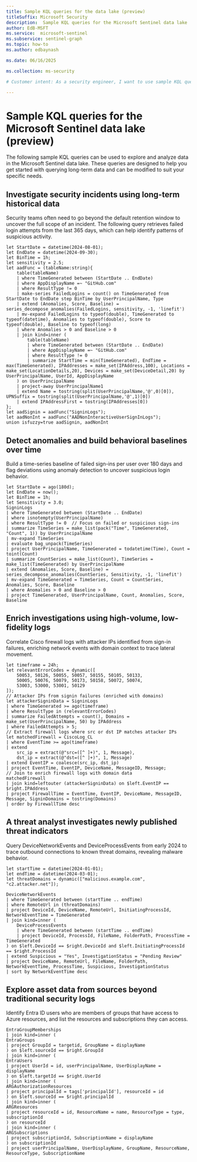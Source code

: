 ```yaml
---  
title: Sample KQL queries for the data lake (preview)
titleSuffix: Microsoft Security  
description:  Sample KQL queries for the Microsoft Sentinel data lake
author: EdB-MSFT  
ms.service:  microsoft-sentinel
ms.subservice: sentinel-graph  
ms.topic: how-to
ms.author: edbaynash  

ms.date: 06/16/2025

ms.collection: ms-security  

# Customer intent: As a security engineer, I want to use sample KQL queries to learn how to  analyze data in the Microsoft Sentinel data lake so that I can investigate security incidents, detect anomalies, and enrich investigations with long-term historical data.

---  
```

 

# Sample KQL queries for the Microsoft Sentinel data lake (preview)

The following sample KQL queries can be used to explore and analyze data in the Microsoft Sentinel data lake. These queries are designed to help you get started with querying long-term data and can be modified to suit your specific needs.

## Investigate security incidents using long-term historical data

Security teams often need to go beyond the default retention window to uncover the full scope of an incident. The following query retrieves failed login attempts from the last 365 days, which can help identify patterns of suspicious activity.

```kql
let StartDate = datetime(2024-08-01);
let EndDate = datetime(2024-09-30);
let BinTime = 1h;
let sensitivity = 2.5;
let aadFunc = (tableName:string){
    table(tableName)
    | where TimeGenerated between (StartDate .. EndDate)
    | where AppDisplayName =~ "GitHub.com"
    | where ResultType != 0
    | make-series FailedLogins = count() on TimeGenerated from StartDate to EndDate step BinTime by UserPrincipalName, Type
    | extend (Anomalies, Score, Baseline) = series_decompose_anomalies(FailedLogins, sensitivity, -1, 'linefit')
    | mv-expand FailedLogins to typeof(double), TimeGenerated to typeof(datetime), Anomalies to typeof(double), Score to typeof(double), Baseline to typeof(long)
    | where Anomalies > 0 and Baseline > 0
    | join kind=inner (
        table(tableName)
        | where TimeGenerated between (StartDate .. EndDate)
        | where AppDisplayName =~ "GitHub.com"
        | where ResultType != 0
        | summarize StartTime = min(TimeGenerated), EndTime = max(TimeGenerated), IPAddresses = make_set(IPAddress,100), Locations = make_set(LocationDetails,20), Devices = make_set(DeviceDetail,20) by UserPrincipalName, UserId, AppDisplayName
    ) on UserPrincipalName
    | project-away UserPrincipalName1
    | extend Name = tostring(split(UserPrincipalName,'@',0)[0]), UPNSuffix = tostring(split(UserPrincipalName,'@',1)[0])
    | extend IPAddressFirst = tostring(IPAddresses[0])
};
let aadSignin = aadFunc("SigninLogs");
let aadNonInt = aadFunc("AADNonInteractiveUserSignInLogs");
union isfuzzy=true aadSignin, aadNonInt
```

## Detect anomalies and build behavioral baselines over time

Build a time-series baseline of failed sign-ins per user over 180 days and flag deviations using anomaly detection to uncover suspicious login behavior.

```kql
let StartDate = ago(180d);
let EndDate = now();
let BinTime = 1h;
let Sensitivity = 3.0;
SigninLogs
| where TimeGenerated between (StartDate .. EndDate)
| where isnotempty(UserPrincipalName)
| where ResultType != 0  // Focus on failed or suspicious sign-ins
| summarize TimeSeries = make_list(pack("Time", TimeGenerated, "Count", 1)) by UserPrincipalName
| mv-expand TimeSeries
| evaluate bag_unpack(TimeSeries)
| project UserPrincipalName, TimeGenerated = todatetime(Time), Count = toint(Count)
| summarize CountSeries = make_list(Count), TimeSeries = make_list(TimeGenerated) by UserPrincipalName
| extend (Anomalies, Score, Baseline) = series_decompose_anomalies(CountSeries, Sensitivity, -1, 'linefit')
| mv-expand TimeGenerated = TimeSeries, Count = CountSeries, Anomalies, Score, Baseline
| where Anomalies > 0 and Baseline > 0
| project TimeGenerated, UserPrincipalName, Count, Anomalies, Score, Baseline
```

## Enrich investigations using high-volume, low-fidelity logs

Correlate Cisco firewall logs with attacker IPs identified from sign-in failures, enriching network events with domain context to trace lateral movement.

```kql
let timeframe = 24h;
let relevantErrorCodes = dynamic([
    50053, 50126, 50055, 50057, 50155, 50105, 50133,
    50005, 50076, 50079, 50173, 50158, 50072, 50074,
    53003, 53000, 53001, 50129
]);
// Attacker IPs from signin failures (enriched with domains)
let attackerSigninData = SigninLogs
| where TimeGenerated >= ago(timeframe)
| where ResultType in (relevantErrorCodes)
| summarize FailedAttempts = count(), Domains = make_set(UserPrincipalName, 50) by IPAddress
| where FailedAttempts > 5;
// Extract firewall logs where src or dst IP matches attacker IPs
let matchedFirewall = CiscoLog_CL
| where EventTime >= ago(timeframe)
| extend
    src_ip = extract(@"src=([^ ]+)", 1, Message),
    dst_ip = extract(@"dst=([^ ]+)", 1, Message)
| extend EventIP = coalesce(src_ip, dst_ip)
| project EventTime, EventIP, DeviceName, MessageID, Message;
// Join to enrich firewall logs with domain data
matchedFirewall
| join kind=leftouter (attackerSigninData) on $left.EventIP == $right.IPAddress
| project FirewallTime = EventTime, EventIP, DeviceName, MessageID, Message, SigninDomains = tostring(Domains)
| order by FirewallTime desc
```

## A threat analyst investigates newly published threat indicators

Query DeviceNetworkEvents and DeviceProcessEvents from early 2024 to trace outbound connections to known threat domains, revealing malware behavior.

```kql
let startTime = datetime(2024-01-01);
let endTime = datetime(2024-03-01);
let threatDomains = dynamic(["malicious.example.com", "c2.attacker.net"]);

DeviceNetworkEvents
| where TimeGenerated between (startTime .. endTime)
| where RemoteUrl in (threatDomains)
| project DeviceId, DeviceName, RemoteUrl, InitiatingProcessId, NetworkEventTime = TimeGenerated
| join kind=inner (
    DeviceProcessEvents
    | where TimeGenerated between (startTime .. endTime)
    | project DeviceId, ProcessId, FileName, FolderPath, ProcessTime = TimeGenerated
) on $left.DeviceId == $right.DeviceId and $left.InitiatingProcessId == $right.ProcessId
| extend Suspicious = "Yes", InvestigationStatus = "Pending Review"
| project DeviceName, RemoteUrl, FileName, FolderPath, NetworkEventTime, ProcessTime, Suspicious, InvestigationStatus
| sort by NetworkEventTime desc
```

## Explore asset data from sources beyond traditional security logs

Identify Entra ID users who are members of groups that have access to Azure resources, and list the resources and subscriptions they can access.

```kql
EntraGroupMemberships 
| join kind=inner ( 
EntraGroups 
| project GroupId = targetid, GroupName = displayName 
) on $left.sourceId == $right.GroupId 
| join kind=inner ( 
EntraUsers 
| project UserId = id, userPrincipalName, UserDisplayName = displayName 
) on $left.targetId == $right.UserId 
| join kind=inner ( 
ARGAuthorizationResources 
| project principalId = tags['principalId'], resourceId = id 
) on $left.sourceId == $right.principalId 
| join kind=inner ( 
ARGResources 
| project resourceId = id, ResourceName = name, ResourceType = type, subscriptionId 
) on resourceId 
| join kind=inner ( 
ARGSubscriptions 
| project subscriptionId, SubscriptionName = displayName 
) on subscriptionId 
| project userPrincipalName, UserDisplayName, GroupName, ResourceName, ResourceType, SubscriptionName
```

